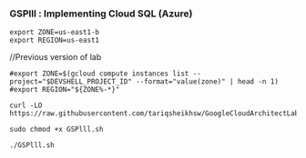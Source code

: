 ### GSPlll :  Implementing Cloud SQL (Azure) 

```
export ZONE=us-east1-b
export REGION=us-east1
```

//Previous version of lab
```
#export ZONE=$(gcloud compute instances list --project="$DEVSHELL_PROJECT_ID" --format="value(zone)" | head -n 1)
#export REGION="${ZONE%-*}"
```

```
curl -LO https://raw.githubusercontent.com/tariqsheikhsw/GoogleCloudArchitectLabs/main/Solutions/GSPlll.sh

sudo chmod +x GSPlll.sh

./GSPlll.sh
```

